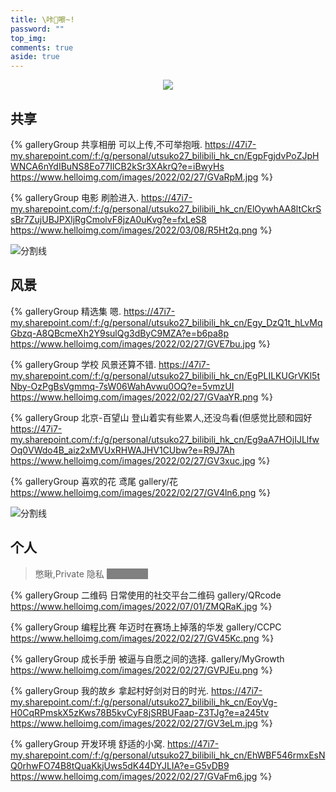 ```yaml
---
title: \咔📸嚓~!
password: ""
top_img:
comments: true
aside: true
---
```


<!--
 * @Author: Weidows
 * @Date: 2020-08-27 11:23:35
 * @LastEditors: Weidows
 * @LastEditTime: 2022-08-02 21:07:53
 * @FilePath: \Blog-private\source\gallery\index.md
-->

<center>

![](https://www.helloimg.com/images/2022/02/26/GVRihE.png)

</center>

## 共享

<div class="gallery-group-main">

{% galleryGroup 共享相册 可以上传,不可举抱哦. https://47i7-my.sharepoint.com/:f:/g/personal/utsuko27_bilibili_hk_cn/EgpFgjdvPoZJpHWNCA6nYdIBuNS8Eo77IlCB2kSr3XAkrQ?e=iBwyHs https://www.helloimg.com/images/2022/02/27/GVaRpM.jpg %}

<!-- lian -->

{% galleryGroup 电影 刷脸进入. https://47i7-my.sharepoint.com/:f:/g/personal/utsuko27_bilibili_hk_cn/ElOywhAA8ltCkrSsBr7ZujUBJPXljRgCmolvF8jzA0uKvg?e=fxLeS8 https://www.helloimg.com/images/2022/03/08/R5Ht2q.png %}

</div>

<a>![分割线](https://www.helloimg.com/images/2022/07/01/ZM0SoX.png)</a>

## 风景

<div class="gallery-group-main">

{% galleryGroup 精选集 嗯. https://47i7-my.sharepoint.com/:f:/g/personal/utsuko27_bilibili_hk_cn/Egy_DzQ1t_hLvMqGbzq-A8QBcmeXh2Y9sulQg3dByC9MZA?e=b6pa8p https://www.helloimg.com/images/2022/02/27/GVE7bu.jpg %}

{% galleryGroup 学校 风景还算不错. https://47i7-my.sharepoint.com/:f:/g/personal/utsuko27_bilibili_hk_cn/EgPLILKUGrVKl5tNby-OzPgBsVgmmq-7sW06WahAvwu0OQ?e=5vmzUI https://www.helloimg.com/images/2022/02/27/GVaaYR.png %}

{% galleryGroup 北京-百望山 登山着实有些累人,还没鸟看(但感觉比颐和园好 https://47i7-my.sharepoint.com/:f:/g/personal/utsuko27_bilibili_hk_cn/Eg9aA7HOjIJLlfwOq0VWdo4B_aiz2xMVUxRHWAJHV1CUbw?e=R9J7Ah https://www.helloimg.com/images/2022/02/27/GV3xuc.jpg %}

{% galleryGroup 喜欢的花 鸢尾 gallery/花 https://www.helloimg.com/images/2022/02/27/GV4ln6.png %}

</div>

<a>![分割线](https://www.helloimg.com/images/2022/07/01/ZM0SoX.png)</a>

## 个人

> 憋瞅,Private 隐私 <span style="background: grey; color: grey" onmouseout="this.style.background='grey';this.style.color='grey'" onmouseover="this.style=''">密码 2333</span>

<div class="gallery-group-main">

{% galleryGroup 二维码 日常使用的社交平台二维码 gallery/QRcode https://www.helloimg.com/images/2022/07/01/ZMQRaK.jpg %}

{% galleryGroup 编程比赛 年迈时在赛场上掉落的华发 gallery/CCPC https://www.helloimg.com/images/2022/02/27/GV45Kc.png %}

{% galleryGroup 成长手册 被逼与自愿之间的选择. gallery/MyGrowth https://www.helloimg.com/images/2022/02/27/GVPJEu.png %}

{% galleryGroup 我的故乡 拿起村好剑对日的时光. https://47i7-my.sharepoint.com/:f:/g/personal/utsuko27_bilibili_hk_cn/EoyVg-H0CqRPmskX5zKws78B5kvCyF8jSRBUFaap-Z3TJg?e=a245tv https://www.helloimg.com/images/2022/02/27/GV3eLm.jpg %}

{% galleryGroup 开发环境 舒适的小窝. https://47i7-my.sharepoint.com/:f:/g/personal/utsuko27_bilibili_hk_cn/EhWBF546rmxEsNQ0rhwFO74B8tQuaKkjUws5dK44DYJLIA?e=G5vDB9 https://www.helloimg.com/images/2022/02/27/GVaFm6.jpg %}

</div>
